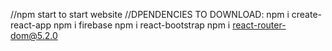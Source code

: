 //npm start to start website
//DPENDENCIES TO DOWNLOAD:
npm i create-react-app
npm i firebase
npm i react-bootstrap
npm i react-router-dom@5.2.0